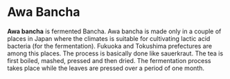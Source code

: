 # Awa Bancha

**Awa bancha** is fermented Bancha. Awa bancha is made only in a couple of places in Japan where the climates is suitable for cultivating lactic acid bacteria (for the fermentation). Fukuoka and Tokushima prefectures are among this places. The process is basically done like sauerkraut. The tea is first boiled, mashed, pressed and then dried. The fermentation process takes place while the leaves are pressed over a period of one month. 
